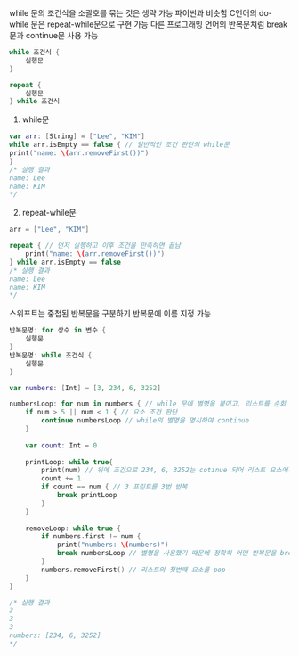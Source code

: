 
while 문의 조건식을 소괄호를 묶는 것은 생략 가능 파이썬과 비슷함
C언어의 do-while 문은 repeat-while문으로 구현 가능
다른 프로그래밍 언어의 반복문처럼 break문과 continue문 사용 가능

```swift
while 조건식 {
	실행문
}

repeat {
	실행문
} while 조건식
```

1. while문
```swift
var arr: [String] = ["Lee", "KIM"]
while arr.isEmpty == false { // 일반적인 조건 판단의 while문
print("name: \(arr.removeFirst())")
}
/* 실행 결과
name: Lee
name: KIM
*/
```

2. repeat-while문
```swift
arr = ["Lee", "KIM"]

repeat { // 먼저 실행하고 이후 조건을 만족하면 끝남
	print("name: \(arr.removeFirst())")
} while arr.isEmpty == false
/* 실행 결과
name: Lee
name: KIM
*/
```


스위프트는  중첩된 반복문을 구분하기 반복문에 이름 지정 가능

```swift
반복문명: for 상수 in 변수 {
	실행문
}
반복문명: while 조건식 {
	실행문
}
```

```swift
var numbers: [Int] = [3, 234, 6, 3252]

numbersLoop: for num in numbers { // while 문에 별명을 붙이고, 리스트를 순회
	if num > 5 || num < 1 { // 요소 조건 판단
		continue numbersLoop // while의 별명을 명시하여 continue
	}
	
	var count: Int = 0
	
	printLoop: while true{
		print(num) // 위에 조건으로 234, 6, 3252는 cotinue 되어 리스트 요소에서 빠짐
		count += 1 
		if count == num { // 3 프린트를 3번 반복
			break printLoop
		}
	}
	
	removeLoop: while true {
		if numbers.first != num {
			print("numbers: \(numbers)")
			break numbersLoop // 별명을 사용했기 때문에 정확히 어떤 반복문을 break할지 지정
		}
		numbers.removeFirst() // 리스트의 첫번째 요소를 pop
	}
}

/* 실행 결과
3
3
3
numbers: [234, 6, 3252] 
*/
```